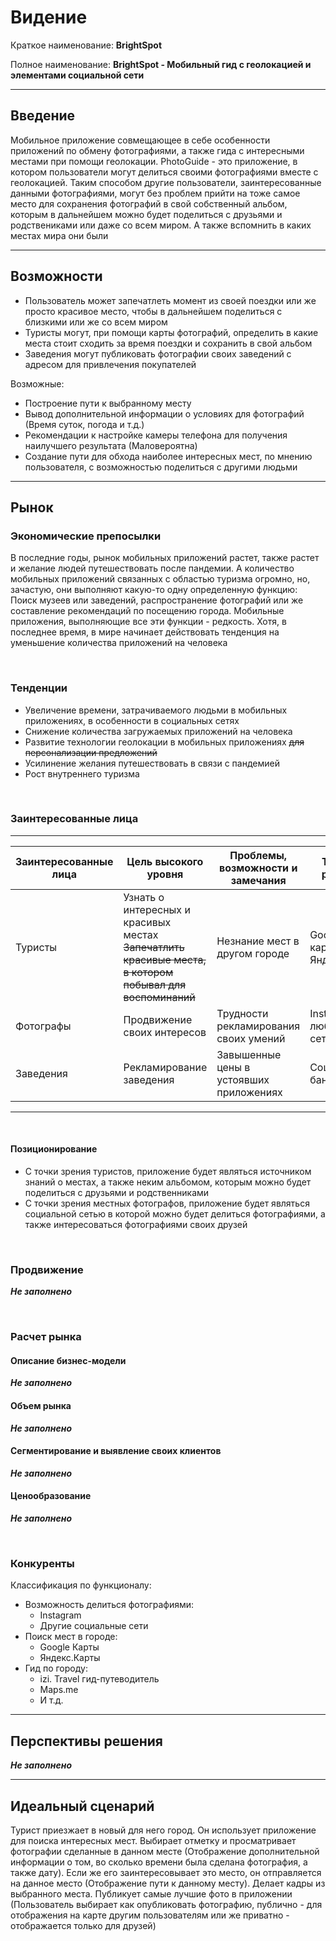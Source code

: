 # Видение

Краткое наименование: **BrightSpot**

Полное наименование: **BrightSpot - Мобильный гид с геолокацией и элементами социальной сети**

---

## Введение
Мобильное приложение совмещающее в себе особенности приложений по обмену фотографиями, а также гида с интересными местами при помощи геолокации. PhotoGuide - это приложение, в котором пользователи могут делиться своими фотографиями вместе с геолокацией. Таким способом другие пользователи, заинтересованные данными фотографиями, могут без проблем прийти на тоже самое место для сохранения фотографий в свой собственный альбом, которым в дальнейшем можно будет поделиться с друзьями и родствениками или даже со всем миром. А также вспомнить в каких местах мира они были

---

## Возможности
* Пользователь может запечатлеть момент из своей поездки или же просто красивое место, чтобы в дальнейшем поделиться с близкими или же со всем миром
* Туристы могут, при помощи карты фотографий, определить в какие места стоит сходить за время поездки и сохранить в свой альбом
* Заведения могут публиковать фотографии своих заведений с адресом для привлечения покупателей

Возможные:
- Построение пути к выбранному месту
- Вывод дополнительной информации о условиях для фотографий (Время суток, погода и т.д.)
- Рекомендации к настройке камеры телефона для получения наилучшего результата (Маловероятна)
- Создание пути для обхода наиболее интересных мест, по мнению пользователя, с возможностью поделиться с другими людьми

---

## Рынок
### Экономические препосылки
В последние годы, рынок мобильных приложений растет, также растет и желание людей путешествовать после пандемии. А количество мобильных приложений связанных с областью туризма огромно, но, зачастую, они выполняют какую-то одну определенную функцию: Поиск музеев или заведений, распространение фотографий или же составление рекомендаций по посещению города. Мобильные приложения, выполняющие все эти функции - редкость. Хотя, в последнее время, в мире начинает действовать тенденция на уменьшение количества приложений на человека

</br>

### Тенденции
* Увеличение времени, затрачиваемого людьми в мобильных приложениях, в особенности в социальных сетях
* Снижение количества загружаемых приложений на человека
* Развитие технологии геолокации в мобильных приложениях ~~для персонализации предложений~~
* Усилинение желания путешествовать в связи с пандемией
* Рост внутреннего туризма

</br>

### Заинтересованные лица

---

Заинтересованные лица | Цель высокого уровня | Проблемы, возможности и замечания | Текущие решения
--- | --- | --- | ---
Туристы | Узнать о интересных и красивых местах </br> ~~Запечатлить красивые места, в котором побывал для воспоминаний~~ | Незнание мест в другом городе | Google карты, Яндекс.Карты
Фотографы | Продвижение своих интересов | Трудности рекламирования своих умений | Instagram и любые соц сети
Заведения | Рекламирование заведения | Завышенные цены в устоявших приложениях | Соц сети, ТВ, банеры и т.д.

---
</br>

#### Позиционирование
* С точки зрения туристов, приложение будет являться источником знаний о местах, а также неким альбомом, которым можно будет поделиться с друзьями и родственниками
* С точки зрения местных фотографов, приложение будет являться социальной сетью в которой можно будет делиться фотографиями, а также интересоваться фотографиями своих друзей

</br>

### Продвижение
***Не заполнено*** 

</br>

### Расчет рынка
#### Описание бизнес-модели
***Не заполнено*** 

#### Объем рынка
***Не заполнено*** 

#### Сегментирование и выявление своих клиентов
***Не заполнено*** 

#### Ценообразование
***Не заполнено*** 

</br>

### Конкуренты
Классификация по функционалу:
- Возможность делиться фотографиями:
    - Instagram
    - Другие социальные сети
- Поиск мест в городе:
    - Google Карты
    - Яндекс.Карты
- Гид по городу:
    - izi. Travel гид-путеводитель
    - Maps.me
    - И т.д.

---

## Перспективы решения
***Не заполнено***

---

## Идеальный сценарий
Турист приезжает в новый для него город. Он использует приложение для поиска интересных мест. Выбирает отметку и просматривает фотографии сделанные в данном месте (Отображение дополнительной информации о том, во сколько времени была сделана фотография, а также дату). Если же его заинтересовывает это место, он отправляется на данное место (Отображение пути к данному месту). Делает кадры из выбранного места. Публикует самые лучшие фото в приложении (Пользователь выбирает как опубликовать фотографию, публично - для отображения на карте другим пользователям или же приватно - отображается только для друзей)